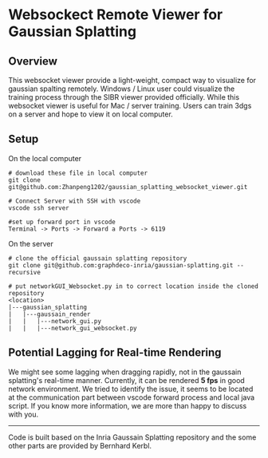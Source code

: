 # Websockect Remote Viewer for Gaussian Splatting

## Overview

This websocket viewer provide a light-weight, compact way to visualize for gaussian spalting remotely.
Windows / Linux user could visualize the training process through the SIBR viewer provided officially. While this websocket viewer is useful for Mac / server training.
Users can train 3dgs on a server and hope to view it on local computer.

## Setup

On the local computer

```shell
# download these file in local computer
git clone git@github.com:Zhanpeng1202/gaussian_splatting_websocket_viewer.git

# Connect Server with SSH with vscode
vscode ssh server 

#set up forward port in vscode
Terminal -> Ports -> Forward a Ports -> 6119
```

On the server

```shell
# clone the official gaussain splatting repository
git clone git@github.com:graphdeco-inria/gaussian-splatting.git --recursive

# put networkGUI_Websocket.py in to correct location inside the cloned repository
<location>
|---gaussian_splatting
|   |---gaussain_render
|   |   |---network_gui.py
|   |   |---network_gui_websocket.py

```

## Potential Lagging for Real-time Rendering

We might see some lagging when dragging rapidly, not in the gaussain splatting's real-time manner. Currently, it can be rendered **5 fps** in good network environment.
We tried to identify the issue, it seems to be located at the communication part between vscode forward process and local java script. If you know more information, we are more than happy to discuss with you.

-----------------------------
Code is built based on the Inria Gaussain Splatting repository and the some other parts are provided by Bernhard Kerbl.
